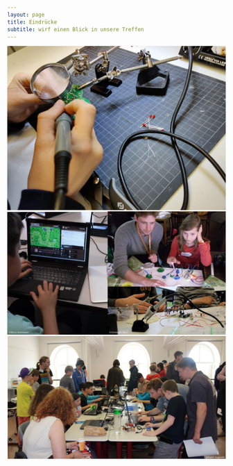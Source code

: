 ```yaml
---
layout: page
title: Eindrücke
subtitle: wirf einen Blick in unsere Treffen
---
```


![Bild1](/assets/img/solder_ornament.jpg)
![Bild2](/assets/img/collage.jpg)
![Bild2](/assets/img/photo_group.jpg)

